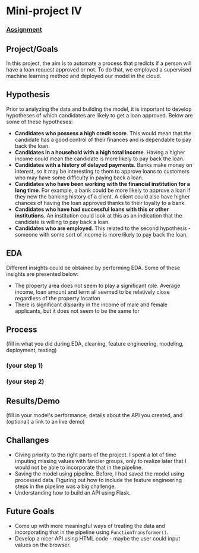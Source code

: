 # Mini-project IV

### [Assignment](assignment.md)

## Project/Goals
In this project, the aim is to automate a process that predicts if a person will have a loan request approved or not. To do that, we employed a supervised machine learning method and deployed our model in the cloud. 

## Hypothesis
Prior to analyzing the data and building the model, it is important to develop hypotheses of which candidates are likely to get a loan approved. Below are some of these hypotheses: 

* **Candidates who possess a high credit score**. This would mean that the candidate has a good control of their finances and is dependable to pay back the loan. 
* **Candidates in a household with a high total income**. Having a higher income could mean the candidate is more likely to pay back the loan.
* **Candidates with a history of delayed payments**. Banks make money on interest, so it may be interesting to them to approve loans to customers who may have some difficulty in paying back a loan. 
* **Candidates who have been working with the financial institution for a long time**. For example, a bank could be more likely to approve a loan if they new the banking history of a client. A client could also have higher chances of having the loan approved thanks to their loyalty to a bank. 
* **Candidates who have had successful loans with this or other institutions**. An institution could look at this as an indication that the candidate is willing to pay back a loan. 
* **Candidates who are employed**. This related to the second hypothesis - someone with some sort of income is more likely to pay back the loan. 

## EDA 
Different insights could be obtained by performing EDA. Some of these insights are presented below:
- The property area does not seem to play a significant role. Average income, loan amount and term all seemed to be relatively close regardless of the property location
- There is significant disparity in the income of male and female applicants, but it does not seem to be the same for 


## Process
(fill in what you did during EDA, cleaning, feature engineering, modeling, deployment, testing)
### (your step 1)
### (your step 2)

## Results/Demo
(fill in your model's performance, details about the API you created, and (optional) a link to an live demo)

## Challanges 
- Giving priority to the right parts of the project. I spent a lot of time imputing missing values with fancier groups, only to realize later that I would not be able to incorporate that in the pipeline.
- Saving the model using pipeline. Before, I had saved the model using processed data. Figuring out how to include the feature engineering steps in the pipeline was a big challenge.
- Understanding how to build an API using Flask. 

## Future Goals
- Come up with more meaningful ways of treating the data and incorporating that in the pipeline using `FunctionTransformer()`.
- Develop a nicer API using HTML code - maybe the user could input values on the browser.